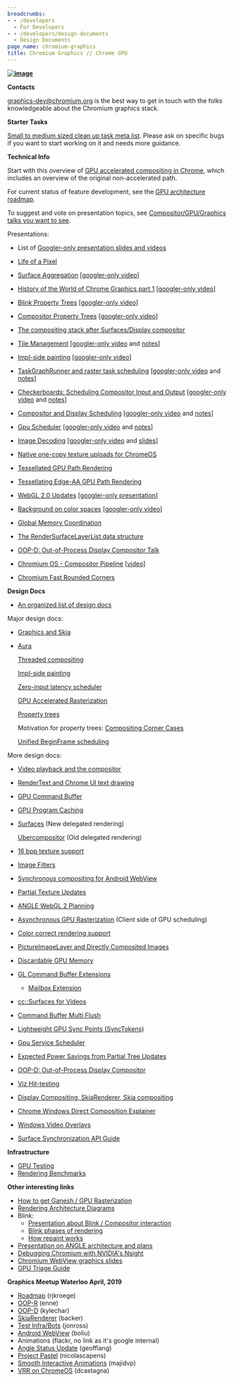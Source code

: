 ```yaml
---
breadcrumbs:
- - /developers
  - For Developers
- - /developers/design-documents
  - Design Documents
page_name: chromium-graphics
title: Chromium Graphics // Chrome GPU
---
```


**[<img alt="image"
src="/developers/design-documents/chromium-graphics/graphics.png">](/developers/design-documents/chromium-graphics/graphics.png)**

**Contacts**

[graphics-dev@chromium.org](https://groups.google.com/a/chromium.org/forum/#!forum/graphics-dev)
is the best way to get in touch with the folks knowledgeable about the Chromium
graphics stack.

**Starter Tasks**

[Small to medium sized clean up task meta
list](https://bugs.chromium.org/p/chromium/issues/detail?id=822915). Please ask
on specific bugs if you want to start working on it and needs more guidance.

**Technical Info**

Start with this overview of [GPU accelerated compositing in
Chrome](/developers/design-documents/gpu-accelerated-compositing-in-chrome),
which includes an overview of the original non-accelerated path.

For current status of feature development, see the [GPU architecture
roadmap](/developers/design-documents/gpu-accelerated-compositing-in-chrome/gpu-architecture-roadmap).

To suggest and vote on presentation topics, see [Compositor/GPU/Graphics talks
you want to
see](https://docs.google.com/spreadsheets/d/1IUl8IumXjBvxZVcd-K84uEvMcE71hJSWkHhMn0Lshr4/edit?usp=sharing).

Presentations:

*   List of [Googler-only presentation slides and
            videos](http://go/gpu-tech-talk-schedule)

*   [Life of a Pixel](http://bit.ly/chromium-loap)
*   [Surface
            Aggregation](https://docs.google.com/presentation/d/14FlKgkh0-4VvM5vLeCV8OTA7YoBasWlwKIJyNnUJltM)
            \[[googler-only
            video](https://drive.google.com/file/d/0BwPS_JpKyELWTURjMS13dUJxR1k/view)\]
*   [History of the World of Chrome Graphics part
            1](https://docs.google.com/presentation/d/1dCfAxJYIgYlnC49SH3hIeyQVIlkbPPb9QRsKfp-6P0g/edit)
            \[[googler-only
            video](https://drive.google.com/file/d/0BwPS_JpKyELWUUhvUHctT1QzNDA/view)\]
*   [Blink Property
            Trees](https://docs.google.com/presentation/d/1ak7YVrJITGXxqQ7tyRbwOuXB1dsLJlfpgC4wP7lykeo)
            \[[googler-only
            video](https://drive.google.com/file/d/0BwPS_JpKyELWUE1lRWxPXzQtdE0/view)\]
*   [Compositor Property
            Trees](https://docs.google.com/presentation/d/1V7gCqKR-edNdRDv0bDnJa_uEs6iARAU2h5WhgxHyejQ)
            \[[googler-only
            video](https://drive.google.com/file/d/0BwPS_JpKyELWTTJ5aWNfenhPQ0k/view)\]
*   [The compositing stack after Surfaces/Display
            compositor](https://docs.google.com/presentation/d/1ou3qdnFhKdjR6gKZgDwx3YHDwVUF7y8eoqM3rhErMMQ/edit#slide=id.p)
*   [Tile
            Management](https://docs.google.com/presentation/d/1gBYqSX92dMHa_UFek3F0D0g4-dt8xvRq0hIifC2IS7Y/edit#slide=id.p)
            \[[googler-only
            video](https://drive.google.com/a/google.com/file/d/0B5eS4VhPbSBzUmZ2UVNZTm1wZmM/view?usp=sharing)
            and
            [notes](https://docs.google.com/document/d/16vWNxkI54E3swcq1IQvDR-LsPLXfhtlNh6Rbkbro2fI/edit#heading=h.57tap1txoipr)\]
*   [Impl-side
            painting](https://docs.google.com/a/chromium.org/presentation/d/1nPEC4YRz-V1m_TsGB0pK3mZMRMVvHD1JXsHGr8I3Hvc)
            \[[googler-only video](http://go/implside-painting-talk-video)\]
*   [TaskGraphRunner and raster task
            scheduling](https://docs.google.com/presentation/d/1dsPwTzJKaLPfd1wMwRkXz--5PqCa43n5L2_EhJ-Qb-g/edit#slide=id.g4dfba32bf_097)
            \[[googler-only
            video](https://drive.google.com/a/google.com/file/d/0BwPS_JpKyELWYXBVUDNfa2VLa3c/view)
            and
            [notes](https://docs.google.com/document/d/16vWNxkI54E3swcq1IQvDR-LsPLXfhtlNh6Rbkbro2fI/edit#heading=h.e1xk0xwayrkn)\]
*   [Checkerboards: Scheduling Compositor Input and
            Output](https://docs.google.com/presentation/u/2/d/1IaMfmCDspmpQwA1IGF6MP6XjuXwb2daxopAUwvgDOxM/edit#slide=id.p)
            \[[googler-only
            video](https://drive.google.com/a/google.com/file/d/0BwPS_JpKyELWQzlIckRsTFRHRDg/view)
            and
            [notes](https://docs.google.com/document/d/16vWNxkI54E3swcq1IQvDR-LsPLXfhtlNh6Rbkbro2fI/edit#heading=h.wjy9kg2zq8rl)\]
*   [Compositor and Display
            Scheduling](https://docs.google.com/presentation/d/1FpTy5DpIGKt8r2t785y6yrHETkg8v7JfJ26zUxaNDUg/edit?usp=sharing)
            \[[googler-only
            video](https://drive.google.com/a/google.com/file/d/0B_got0batQ0TUDJsUFRPeWVOcEk/view?usp=sharing)
            and
            [notes](https://docs.google.com/document/d/16vWNxkI54E3swcq1IQvDR-LsPLXfhtlNh6Rbkbro2fI/edit#heading=h.klitp6r86anv)\]
*   [Gpu
            Scheduler](https://docs.google.com/a/chromium.org/presentation/d/1QPUu0Nb2_nANLE8VApdMzzrifA6iG_BDG9Cd2L4BFV8/edit?usp=sharing)
            \[[googler-only
            video](https://drive.google.com/a/google.com/file/d/0BwPS_JpKyELWb0k0NmNURU1uclk/view)
            and
            [notes](https://docs.google.com/document/d/16vWNxkI54E3swcq1IQvDR-LsPLXfhtlNh6Rbkbro2fI/edit#heading=h.lnpsv7tfpoew)\]
*   [Image
            Decoding](https://docs.google.com/document/d/13UsG1IVEIqRg5yaQ9ZmF7dXQprI6KCrSy82CK7Xwfkw/edit)
            \[[googler-only
            video](https://drive.google.com/a/google.com/file/d/0BwPS_JpKyELWMEdQdlE2M29JUm8/view)
            and
            [slides](https://docs.google.com/presentation/d/1qLgH323yzj5yb9S7mJVmTxXtzsLyYjwgyeuJrgfLDgw/edit#slide=id.p)\]
*   [Native one-copy texture uploads for
            ChromeOS](https://01.org/blogs/2016/native-one-copy-texture-uploads-for-chrome-OS)
*   [Tessellated GPU Path
            Rendering](https://docs.google.com/presentation/d/1tyroXtcGwOvU1LPFxVU-vtBiDkLTcxZ62v2S9wqZ77w/edit#slide=id.p)
*   [Tessellating Edge-AA GPU Path
            Rendering](https://docs.google.com/presentation/d/1DpM5QS6kCkIqQN034Zz6oFm201Gd2wvq6Z30QfWNhcA/edit?usp=sharing)
*   [WebGL 2.0
            Updates](https://www.khronos.org/webgl/wiki/Presentations#September_2016_WebGL_Meetups)
            \[[googler-only
            presentation](https://docs.google.com/a/google.com/presentation/d/1_V_vDLTTpx7XX7_P2J-Nehy-adhdRJItiN-4Pm9QGHQ/edit?usp=sharing)\]
*   [Background on color
            spaces](https://docs.google.com/presentation/d/1c4zjeWDEpHG36gCPZmXjCH7Rlp5_N9p1qyHRIe0AALY/edit?usp=sharing)
            \[[googler-only
            video](https://drive.google.com/file/d/0B6kh5pYRi1dKWGMtaFU2MkZIVjQ/view?usp=sharing)\]
*   [Global Memory
            Coordination](https://docs.google.com/presentation/d/1H2TN3DMRBlOWrpMqqkWlYeKuc7ecGH4-3tr4zqH5LdQ/edit?usp=sharing)
*   [The RenderSurfaceLayerList data
            structure](https://docs.google.com/a/chromium.org/presentation/d/11f3A8cdfSSKmYazetxy9ochHuHqsmSEk3RW3DTYBDIc)
*   [OOP-D: Out-of-Process Display Compositor
            Talk](https://docs.google.com/presentation/d/1PfaIDZ5oJTEuAEJR8aj-B9QC-r1Pht_jQXwjifM1jQI/edit?usp=sharing)
*   [Chromium OS - Compositor
            Pipeline](https://docs.google.com/presentation/d/1MZ0QtHPwxc5yBdfLmsPMgqIhNel5_Uyki-Mem2usW9s/edit#slide=id.g1e31a87b8b_2_285)
            \[[video](https://drive.google.com/file/d/1TVxTBRzXG58268shmCcoeU4gTaQPxFJK/view)\]
*   [Chromium Fast Rounded
            Corners](https://docs.google.com/presentation/d/1Lhrm-1Rg97hQK3dQh_GS6DdhSyC1bZRcLmsj61HW-cA/edit#slide=id.g1e31a87b8b_2_285)

**Design Docs**

*   [An organized list of design
            docs](https://github.com/ds-hwang/wiki/wiki/Chromium-docs)

Major design docs:

*   [Graphics and Skia](/developers/design-documents/graphics-and-skia)
*   [Aura](/developers/design-documents/aura-desktop-window-manager)

    [Threaded
    compositing](/developers/design-documents/compositor-thread-architecture)

    [Impl-side
    painting](http://www.chromium.org/developers/design-documents/impl-side-painting)

    [Zero-input latency
    scheduler](https://docs.google.com/a/chromium.org/document/d/1LUFA8MDpJcDHE0_L2EHvrcwqOMJhzl5dqb0AlBSqHOY/edit)

    [GPU Accelerated
    Rasterization](https://docs.google.com/a/chromium.org/document/d/1Vi1WNJmAneu1IrVygX7Zd1fV7S_2wzWuGTcgGmZVRyE/edit#heading=h.7g13ueq2lwwd)

    [Property
    trees](https://docs.google.com/document/d/1VWjdq8hCJlNbak5ZyAsnLh-0--Hl_wht0xyuagODl8A/edit#heading=h.tf9gh6ldf3qj)

    Motivation for property trees: [Compositing Corner
    Cases](https://docs.google.com/document/d/1hajeBrjGuVG8EtDwyiQnV36oP_1mC8DO8N_7e61MiiE/edit#)

    [Unified BeginFrame
    scheduling](https://docs.google.com/document/d/13xtO-_NSSnNZRRS1Xq3xGNKZawKc8HQxOid5boBUyX8/edit#)

More design docs:

*   [Video playback and the
            compositor](/developers/design-documents/video-playback-and-compositor)
*   [RenderText and Chrome UI text
            drawing](/developers/design-documents/rendertext)
*   [GPU Command
            Buffer](/developers/design-documents/gpu-command-buffer)
*   [GPU Program
            Caching](https://docs.google.com/a/chromium.org/document/d/1Vceem-nF4TCICoeGSh7OMXxfGuJEJYblGXRgN9V9hcE/edit)
*   [Surfaces](/developers/design-documents/chromium-graphics/surfaces)
            (New delegated rendering)

    [Ubercompositor](https://docs.google.com/a/chromium.org/document/d/1ziMZtS5Hf8azogi2VjSE6XPaMwivZSyXAIIp0GgInNA/edit)
    (Old delegated rendering)

*   [16 bpp texture
            support](https://docs.google.com/a/chromium.org/document/d/1TebAdNKbTUIe3-46RaEggT2dwGIdphOjyjm5AIGdhNw/edit)
*   [Image Filters](/developers/design-documents/image-filters)
*   [Synchronous compositing for Android
            WebView](https://docs.google.com/a/chromium.org/document/d/1jw9Xyuovw32NR73u6uQEVk7-fxNtpS7QWAoDMJhF5W8/edit)
*   [Partial Texture
            Updates](https://docs.google.com/a/chromium.org/document/d/1yvSVVgJ8bFyWjXGHpb8wDNtGdx8W5co7W0gbzjdFRj0)
*   [ANGLE WebGL 2
            Planning](https://docs.google.com/document/d/1MkJxb1bB9_WNeCViVZ4bf4opCH_NhqFn049xGq6lf4Q/edit?usp=sharing)
*   [Asynchronous GPU
            Rasterization](https://docs.google.com/a/chromium.org/document/d/1MAUJrOGMuD56hV4JhKp5bTgDv3d9rXRbAftviF8ZmWE/edit?usp=sharing)
            (Client side of GPU scheduling)
*   [Color correct rendering
            support](https://docs.google.com/document/d/1BMyXXTmiAragmt5ukVBIIOLDthd7JcJBgGMt-PwuTHY/edit#)
*   [PictureImageLayer and Directly Composited
            Images](https://docs.google.com/document/d/1sMGAkWhhZT8AfXCAfv4RjT1QxQnkpYKNFW6VXHB7kKk/edit#)
*   [Discardable GPU
            Memory](https://docs.google.com/document/d/1LoNv02sntMa7PPK-TZTuMgc3UuWFqKpOdEqtFvcm_QE/edit?usp=sharing)
*   [GL Command Buffer
            Extensions](https://chromium.googlesource.com/chromium/src/gpu/+/HEAD/GLES2/extensions/CHROMIUM)
    *   [Mailbox
                Extension](https://chromium.googlesource.com/chromium/src/gpu/+/HEAD/GLES2/extensions/CHROMIUM/CHROMIUM_texture_mailbox.txt)
*   [cc::Surfaces for
            Videos](https://docs.google.com/document/d/1tIWUfys0fH2L7h1uH8r53uIrjQg1Ee15ttTMlE0X2Ow/edit#)
*   [Command Buffer Multi
            Flush](https://docs.google.com/document/d/1mvX3VGIrlWtIP8ZBJdzPp9Nf-7TfnrN-cyPy6angVU4/edit)
*   [Lightweight GPU Sync Points
            (SyncTokens)](https://docs.google.com/document/d/1XwBYFuTcINI84ShNvqifkPREs3sw5NdaKzKqDDxyeHk/edit)
*   [Gpu Service
            Scheduler](https://docs.google.com/document/d/1AdgzXmJuTNM2g4dWfHwhlFhs5KVe733_6aRXqIhX43w/edit#heading=h.o5mpe5uzxfv0)
*   [Expected Power Savings from Partial Tree
            Updates](https://drive.google.com/file/d/1KyGuiUm5jm50zsAKmaxAHcFclfbOhHVd/view)
*   [OOP-D: Out-of-Process Display
            Compositor](https://docs.google.com/document/d/1tFdX9StXn9do31hddfLuZd0KJ_dBFgtYmxgvGKxd0rY/edit?usp=sharing)
*   [Viz
            Hit-testing](https://docs.google.com/document/d/1iSZSHdZvV6fx8ee-9SidgIlAUAkxFQBNfjRc8I3PJuQ/edit)
*   [Display Compositing, SkiaRenderer, Skia
            compositing](https://docs.google.com/document/d/1-9zS9c_mJYluu_aX1FvKZuz63FG6R6lWybqJL16ndCo/edit)
*   [Chrome Windows Direct Composition
            Explainer](https://docs.google.com/document/d/1WpdM9VWd-c13IbxJF6eoY7dGaaguTsMXawANWoc36WE/edit?usp=sharing)
*   [Windows Video
            Overlays](https://docs.google.com/document/d/1hmjMKb1DU9ZD2_NzPfFQYGFS1Urc4dqr_mdGdQxPT-M/edit)
*   [Surface Synchronization API
            Guide](https://docs.google.com/document/d/1-54c3c9nZYKxPgKI_ALrpZrwDsXV5VVC2FHlgMh_TOY/edit?usp=sharing)

**Infrastructure**

*   [GPU
            Testing](http://www.chromium.org/developers/testing/gpu-testing)
*   [Rendering
            Benchmarks](/developers/design-documents/rendering-benchmarks)

**Other interesting links**

*   [How to get Ganesh / GPU
            Rasterization](/developers/design-documents/chromium-graphics/how-to-get-gpu-rasterization)
*   [Rendering Architecture
            Diagrams](/developers/design-documents/rendering-architecture-diagrams)
*   Blink:
    *   [Presentation about Blink / Compositor
                interaction](https://docs.google.com/a/chromium.org/presentation/d/1dDE5u76ZBIKmsqkWi2apx3BqV8HOcNf4xxBdyNywZR8/edit#slide=id.p)
    *   [Blink phases of
                rendering](https://docs.google.com/a/chromium.org/document/d/1jxbw-g65ox8BVtPUZajcTvzqNcm5fFnxdi4wbKq-QlY/edit#heading=h.rxj0p5cgef9y)
    *   [How repaint
                works](https://docs.google.com/a/chromium.org/document/d/1jxbw-g65ox8BVtPUZajcTvzqNcm5fFnxdi4wbKq-QlY/edit#heading=h.rxj0p5cgef9y)
*   [Presentation on ANGLE architecture and
            plans](https://docs.google.com/presentation/d/1CucIsdGVDmdTWRUbg68IxLE5jXwCb2y1E9YVhQo0thg/pub?start=false&loop=false)
*   [Debugging Chromium with NVIDIA's
            Nsight](/developers/design-documents/chromium-graphics/debugging-with-nsight)
*   [Chromium WebView graphics
            slides](https://docs.google.com/a/chromium.org/presentation/d/1pYAGn2AYJ7neFDlDZ9DmLHpwMIskzMUXjFXYR7yfUko/edit)
*   [GPU Triage
            Guide](https://docs.google.com/document/d/1Sr1rUl2a5_RBCkLtxfx4qE-xUIJfYraISdSz_I6Ft38/edit#heading=h.vo10gbuchnj4)

**Graphics Meetup Waterloo April, 2019**

*   [Roadmap](https://chromium.github.io/mus-preso/gpumeetup19/slides.html)
            (rjkroege)
*   [OOP-R](https://docs.google.com/presentation/d/1eOjb7CIbXAj3AXGjgWC_RnEY-qUe5ZMc8jfFXE-WPoE/edit)
            (enne)
*   [OOP-D](https://docs.google.com/presentation/d/1y2KWsTyrVxQ-WcVAKHywxwJGcABxotFqRQ4eTYlXomM/edit?usp=sharing)
            (kylechar)
*   [SkiaRenderer](https://docs.google.com/presentation/d/1r-pzeK26Ib5TE7qQbXUjLLsJbitF2Co-j_8sG06Wlr0/edit?usp=sharing)
            (backer)
*   [Test
            Infra/Bots](https://docs.google.com/presentation/d/1_BEinU9Jp-L4YGS_FsCTwV7vLLHRO1gW4AmNAtdsN4Q/edit?usp=sharing)
            (jonross)
*   [Android
            WebView](https://docs.google.com/presentation/d/1KpNg6AB1Ll8_A8dJCcjxc9pa_vmBLKhKnazJrdO5P7s/edit?usp=sharing)
            (boliu)
*   Animations (flackr, no link as it's google internal)
*   [Angle Status
            Update](https://docs.google.com/presentation/d/1KabL_0D-pVE5Oe2iGzCxxQhNC7-CPdR57EZ72jIItwI/edit?usp=sharing)
            (geofflang)
*   [Project
            Pastel](https://docs.google.com/presentation/d/1b22BAbf59juu6RBlJ7XqWFGV3Tj1Q_DftrU6MECDU28/edit?usp=sharing)
            (nicolascapens)
*   [Smooth Interactive
            Animations](https://docs.google.com/presentation/d/14Rfeg7j14zkfWzXT3erLIIOgolx_M6VuqP5NXlLwBCA/edit?usp=sharing)
            (majidvp)
*   [VRR on
            ChromeOS](https://docs.google.com/presentation/d/1RSjR4iYZihfV26uxuprpoq84Dy7-PoJNjquDdUAvdhc/edit?usp=sharing)
            (dcastagna)
